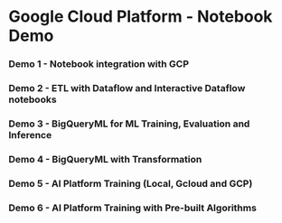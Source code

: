 # Google Cloud Platform - Notebook Demo

### Demo 1 - Notebook integration with GCP 

### Demo 2 - ETL with Dataflow and Interactive Dataflow notebooks

### Demo 3 - BigQueryML for ML Training, Evaluation and Inference

### Demo 4 - BigQueryML with Transformation

### Demo 5 - AI Platform Training (Local, Gcloud and GCP)

### Demo 6 - AI Platform Training with Pre-built Algorithms
